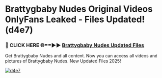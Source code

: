 # Brattygbaby Nudes Original Videos 0nlyFans Leaked - Files Updated! (d4e7)

<h3>🔴 CLICK HERE 🌐==►► <a href="https://tinyurl.com/ehrbuxhb" rel="nofollow">Brattygbaby Nudes Updated Files</a></h3>

Get Brattygbaby Nudes and all content. Now you can access all videos and pictures of Brattygbaby Nudes. New Updated Files 2025!

[![d4e7](https://i.imgur.com/lVYEuWS.gif)](https://tinyurl.com/ehrbuxhb)
